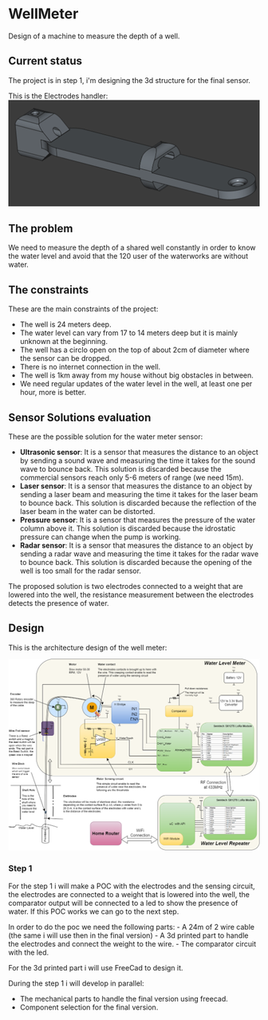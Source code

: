# WellMeter
Design of a machine to measure the depth of a well.

## Current status
The project is in step 1, i'm designing the 3d structure for the final sensor.

This is the Electrodes handler:
![Electrodes Handler](docs/images/ElectrodesHandler.png)

## The problem
We need to measure the depth of a shared well constantly in order to know the water level and avoid that the 120 user of the waterworks are without water.

## The constraints
These are the main constraints of the project:

- The well is 24 meters deep.
- The water level can vary from 17 to 14 meters deep but it is mainly unknown at the beginning.
- The well has a circlo open on the top of about 2cm of diameter where the sensor can be dropped.
- There is no internet connection in the well.
- The well is 1km away from my house without big obstacles in between.
- We need regular updates of the water level in the well, at least one per hour, more is better.

## Sensor Solutions evaluation
These are the possible solution for the water meter sensor:

- **Ultrasonic sensor**: It is a sensor that measures the distance to an object by sending a sound wave and measuring the time it takes for the sound wave to bounce back. This solution is discarded because the commercial sensors reach only 5-6 meters of range (we need 15m).
- **Laser sensor**: It is a sensor that measures the distance to an object by sending a laser beam and measuring the time it takes for the laser beam to bounce back. This solution is discarded because the reflection of the laser beam in the water can be distorted.
- **Pressure sensor**: It is a sensor that measures the pressure of the water column above it. This solution is discarded because the idrostatic pressure can change when the pump is working.
- **Radar sensor**: It is a sensor that measures the distance to an object by sending a radar wave and measuring the time it takes for the radar wave to bounce back. This solution is discarded because the opening of the well is too small for the radar sensor.

The proposed solution is two electrodes connected to a weight that are lowered into the well, the resistance measurement between the electrodes detects the presence of water.

## Design
This is the architecture design of the well meter:

![WellMeter](docs/images/WaterLevelSense.png)

### Step 1
For the step 1 i will make a POC with the electrodes and the sensing circuit, the electrodes are connected to a weight that is lowered into the well, the comparator output will be connected to a led to show the presence of water. If this POC works we can go to the next step.

In order to do the poc we need the following parts:
    - A 24m of 2 wire cable (the same i will use then in the final version)
    - A 3d printed part to handle the electrodes and connect the weight to the wire.
    - The comparator circuit with the led.

For the 3d printed part i will use FreeCad to design it.

During the step 1 i will develop in parallel:

- The mechanical parts to handle the final version using freecad.
- Component selection for the final version.
